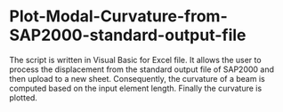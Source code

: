 # Plot-Modal-Curvature-from-SAP2000-standard-output-file
The script is written in Visual Basic for Excel file. It allows the user to process the displacement from the standard output file of SAP2000 and then upload to a new sheet. Consequently, the curvature of a beam is computed based on the input element length. Finally the curvature is plotted.
